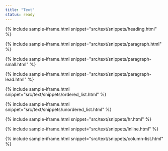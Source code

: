 ```yaml
---
title: "Text"
status: ready
---
```


<!-- {% include sample-iframe.html snippet="src/elements/text/display-headings.html" %} -->

{% include sample-iframe.html snippet="src/text/snippets/heading.html" %}

{% include sample-iframe.html snippet="src/text/snippets/paragraph.html" %}

{% include sample-iframe.html snippet="src/text/snippets/paragraph-small.html" %}

{% include sample-iframe.html snippet="src/text/snippets/paragraph-lead.html" %}

<!-- ### Font styles

 | Tag             | Font                 | Size / Line height \(< 1400px viewport\) | Size / Line height \(>1400px viewport\) | Weight |
|-----------------|----------------------|------------------------------------------|-----------------------------------------|--------|
| H1              | RobotoCondensed Bold | 36px / 40px                              | 48px / 52px                             | Normal |
| H2              | RobotoCondensed Bold | 32px / 36px                              | 32px / 36px                             | Normal |
| H3              | RobotoCondensed Bold | 26px / 32px                              | 28px / 32px                             | Normal |
| H4              | RobotoCondensed Bold | 22px / 28px                              | 24px / 28px                             | Normal |
| H5              | RobotoCondensed Bold | 18px / 24px                              | 20px / 24px                             | Normal |
| H6              | RobotoCondensed Bold | 16px / 20px                              | 18px / 20px                             | Normal |
| Everything else | Roboto Light         | 16px / 24px                              | 18px / 28px                             | 300    | -->


{% include sample-iframe.html snippet="src/text/snippets/ordered_list.html" %}

{% include sample-iframe.html snippet="src/text/snippets/unordered_list.html" %}

{% include sample-iframe.html snippet="src/text/snippets/hr.html" %}

{% include sample-iframe.html snippet="src/text/snippets/inline.html" %}

{% include sample-iframe.html snippet="src/text/snippets/column-list.html" %}
